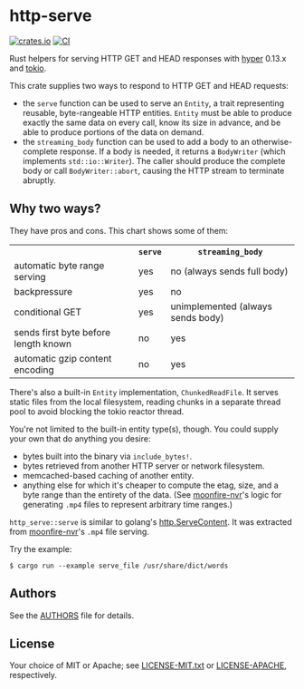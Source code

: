 # http-serve

[![crates.io](https://meritbadge.herokuapp.com/http-serve)](https://crates.io/crates/http-serve)
[![CI](https://github.com/scottlamb/http-serve/workflows/ci/badge.svg)](https://github.com/scottlamb/http-serve/actions?query=workflow%3ACI)

Rust helpers for serving HTTP GET and HEAD responses with
[hyper](https://crates.io/crates/hyper) 0.13.x and
[tokio](https://crates.io/crates/tokio).

This crate supplies two ways to respond to HTTP GET and HEAD requests:

*   the `serve` function can be used to serve an `Entity`, a trait representing
    reusable, byte-rangeable HTTP entities. `Entity` must be able to produce
    exactly the same data on every call, know its size in advance, and be able
    to produce portions of the data on demand.
*   the `streaming_body` function can be used to add a body to an
    otherwise-complete response.  If a body is needed, it returns a
    `BodyWriter` (which implements `std::io::Writer`). The caller should
    produce the complete body or call `BodyWriter::abort`, causing the HTTP
    stream to terminate abruptly.

## Why two ways?

They have pros and cons. This chart shows some of them:

<table>
  <tr><th><th><code>serve</code><th><code>streaming_body</code></tr>
  <tr><td>automatic byte range serving<td>yes<td>no (always sends full body)</tr>
  <tr><td>backpressure<td>yes<td>no</tr>
  <tr><td>conditional GET<td>yes<td>unimplemented (always sends body)</tr>
  <tr><td>sends first byte before length known<td>no<td>yes</tr>
  <tr><td>automatic gzip content encoding<td>no<td>yes</tr>
</table>

There's also a built-in `Entity` implementation, `ChunkedReadFile`. It serves
static files from the local filesystem, reading chunks in a separate thread
pool to avoid blocking the tokio reactor thread.

You're not limited to the built-in entity type(s), though. You could supply
your own that do anything you desire:

*   bytes built into the binary via `include_bytes!`.
*   bytes retrieved from another HTTP server or network filesystem.
*   memcached-based caching of another entity.
*   anything else for which it's cheaper to compute the etag, size, and a byte
    range than the entirety of the data. (See
    [moonfire-nvr](https://github.com/scottlamb/moonfire-nvr)'s logic for
    generating `.mp4` files to represent arbitrary time ranges.)

`http_serve::serve` is similar to golang's
[http.ServeContent](https://golang.org/pkg/net/http/#ServeContent). It was
extracted from [moonfire-nvr](https://github.com/scottlamb/moonfire-nvr)'s
`.mp4` file serving.

Try the example:

```
$ cargo run --example serve_file /usr/share/dict/words
```

## Authors

See the [AUTHORS](AUTHORS) file for details.

## License

Your choice of MIT or Apache; see [LICENSE-MIT.txt](LICENSE-MIT.txt) or
[LICENSE-APACHE](LICENSE-APACHE.txt), respectively.
